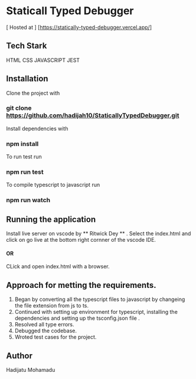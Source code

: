 # Staticall Typed Debugger

[ Hosted at ] [https://statically-typed-debugger.vercel.app/]

## Tech Stark
HTML
CSS
JAVASCRIPT
JEST

## Installation
Clone the project with 
### git clone https://github.com/hadijah10/StaticallyTypedDebugger.git

Install dependencies with 
### npm install

To run test run
### npm run test

To compile typescript to javascript run
### npm run watch

## Running the application 
Install live server on vscode by ** Ritwick Dey ** .
Select the index.html and click on go live at the bottom right cornner of the vscode IDE.

#### OR
CLick and open index.html with a browser.

## Approach for metting the requirements.
1. Began by converting all the typescript files to javascript by changeing the file extension from js to ts.
2. Continued with setting up environment for typescript, installing the dependencies and setting up the tsconfig.json file .
3. Resolved all type errors.
4. Debugged the codebase.
5. Wroted test cases for the project.

## Author
Hadijatu Mohamadu
